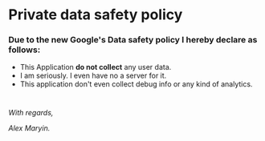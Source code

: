 #  Private data safety policy 


### Due to the new Google's Data safety policy I hereby declare as follows:

- This Application **do not collect** any user data.
- I am seriously. I even have no a server for it.
- This application don't even collect debug info or any kind of analytics.

#

*With regards,*

*Alex Maryin.*